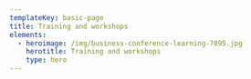 ```yaml
---
templateKey: basic-page
title: Training and workshops
elements:
  - heroimage: /img/business-conference-learning-7095.jpg
    herotitle: Training and workshops
    type: hero
---
```



